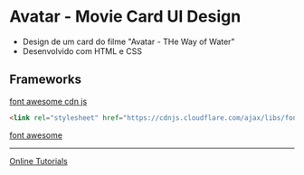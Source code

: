 # Avatar - Movie Card UI Design

- Design de um card do filme "Avatar - THe Way of Water"
- Desenvolvido com HTML e CSS

## Frameworks
[font awesome cdn js](https://cdnjs.com/libraries/font-awesome)

```html
<link rel="stylesheet" href="https://cdnjs.cloudflare.com/ajax/libs/font-awesome/6.2.1/css/all.min.css" integrity="sha512-MV7K8+y+gLIBoVD59lQIYicR65iaqukzvf/nwasF0nqhPay5w/9lJmVM2hMDcnK1OnMGCdVK+iQrJ7lzPJQd1w==" crossorigin="anonymous" referrerpolicy="no-referrer" />
```
[font awesome](https://fontawesome.com/?utm_source=cdnjs&utm_medium=cdnjs_link&utm_campaign=cdnjs_library)

---

[Online Tutorials](https://www.youtube.com/watch?v=sx0QXhcgplU&list=PLn-1oXF21q6IwN9F3qZF9-2yEpkAtjU9w&index=172)
